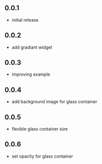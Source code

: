 ## 0.0.1
* initial release

## 0.0.2
* add gradiant widget

## 0.0.3
* improving example

## 0.0.4
* add background image for glass container

## 0.0.5
* flexible glass container size

## 0.0.6
* set opacity for glass container